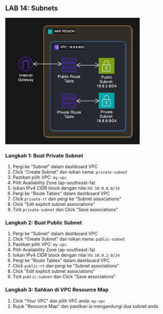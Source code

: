 ## LAB 14: Subnets

![subnets-diagram](../assets/subnets.png)

### Langkah 1: Buat Private Subnet

1. Pergi ke "Subnet" dalam dashboard VPC
2. Click "Create Subnet" dan isikan nama: `private-subnet`
3. Pastikan pilih VPC: `my-vpc`
4. Pilih Availability Zone (ap-southeast-1a)
5. Isikan IPv4 CIDR block dengan nilai ini: `10.0.0.0/24`
6. Pergi ke "Route Tables" dalam dashboard VPC
7. Click `private-rt` dan pergi ke "Subnet associations"
8. Click "Edit explicit subnet associations"
9. Tick `private-subnet` dan Click "Save associations"

### Langkah 2: Buat Public Subnet

1. Pergi ke "Subnet" dalam dashboard VPC
2. Click "Create Subnet" dan isikan nama: `public-subnet`
3. Pastikan pilih VPC: `my-vpc`
4. Pilih Availability Zone (ap-southeast-1a)
5. Isikan IPv4 CIDR block dengan nilai ini: `10.0.2.0/24`
6. Pergi ke "Route Tables" dalam dashboard VPC
7. Click `public-rt` dan pergi ke "Subnet associations"
8. Click "Edit explicit subnet associations"
9. Tick `public-subnet` dan Click "Save associations"

### Langkah 3: Sahkan di VPC Resource Map

1. Click "Your VPC" dan pilih VPC anda: `my-vpc`
2. Rujuk "Resource Map" dan pastikan ia mengandungi dua subnet anda
